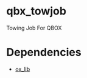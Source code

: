 # qbx_towjob
Towing Job For QBOX

# Dependencies

- [ox_lib](https://github.com/overextended/ox_lib)